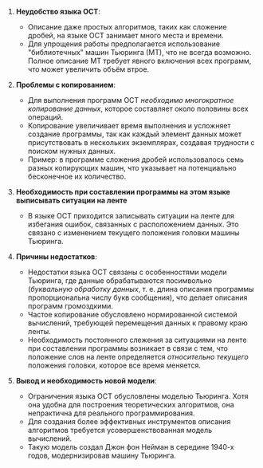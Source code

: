 1. **Неудобство языка ОСТ**:
   - Описание даже простых алгоритмов, таких как сложение дробей, на языке ОСТ занимает много места и времени.
   - Для упрощения работы предполагается использование "библиотечных" машин Тьюринга (МТ), что не всегда возможно. Полное описание МТ требует явного включения всех программ, что может увеличить объём втрое.

2. **Проблемы с копированием**:
   - Для выполнения программ ОСТ *необходимо многократное копирование данных*, которое составляет около половины всех операций.
   - Копирование увеличивает время выполнения и усложняет создание программы, так как каждый элемент данных может присутствовать в нескольких экземплярах, создавая трудности с поиском нужных данных.
   - Пример: в программе сложения дробей использовалось семь разных копирующих машин, что указывает на потенциально бесконечное их количество.

3. **Необходимость при составлении программы на этом языке выписывать ситуации на ленте**
   - В языке ОСТ приходится записывать ситуации на ленте для избегания ошибок, связанных с расположением данных. Это связано с изменением текущего положения головки машины Тьюринга.

4. **Причины недостатков**:
   - Недостатки языка ОСТ связаны с особенностями модели Тьюринга, где данные обрабатываются посимвольно (*буквальную обработку данных*, т. е. длина описания программы пропорциональна числу букв сообщения), что делает описания программ громоздкими.
   - Частое копирование обусловлено нормированной системой вычислений, требующей перемещения данных к правому краю ленты.
   - Необходимость постоянного слежения за ситуациями на ленте при составлении программы возникает в связи с тем, что положение слов на ленте определяется *относительно текущего* положения головки, которое все время меняется.

5. **Вывод и необходимость новой модели**:
   - Ограничения языка ОСТ обусловлены моделью Тьюринга. Хотя она удобна для построения теоретических алгоритмов, она непрактична для реального программирования.
   - Для создания более эффективных инструментов описания алгоритмов требуется усовершенствованная модель вычислений.
   - Такую модель создал Джон фон Нейман в середине 1940-х годов, модернизировав машину Тьюринга.